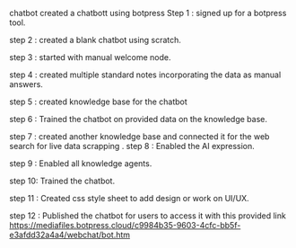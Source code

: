 chatbot
created a chatbott using botpress
Step 1 : signed up for a botpress tool.

step 2 : created a blank chatbot using scratch.

step 3 : started with manual welcome node.

step 4 : created multiple standard notes incorporating the data as manual answers.

step 5 : created knowledge base for the chatbot

step 6 : Trained the chatbot on provided data on the knowledge base.

step 7 : created another knowledge base and connected it for the web search for live data scrapping
.
step 8 : Enabled the AI expression.

step 9 : Enabled all knowledge agents.

step 10: Trained the chatbot.

step 11 : Created css style sheet to add design or work on UI/UX.

step 12 : Published the chatbot for users to access it with this provided link https://mediafiles.botpress.cloud/c9984b35-9603-4cfc-bb5f-e3afdd32a4a4/webchat/bot.htm

